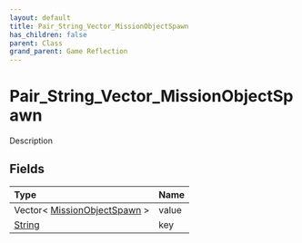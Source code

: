 ```yaml
---
layout: default
title: Pair_String_Vector_MissionObjectSpawn
has_children: false
parent: Class
grand_parent: Game Reflection
---
```

# Pair_String_Vector_MissionObjectSpawn
Description 

## Fields

| Type | Name |
|:----------|:--------------|
| Vector< [MissionObjectSpawn](/riftbreaker-wiki/docs/game-reflection/classes/mission_object_spawn/) > | value |
| [String](/riftbreaker-wiki/docs/game-reflection/components/string/) | key |

